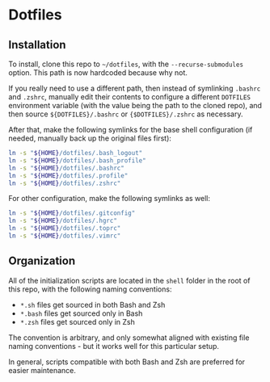# Dotfiles

## Installation

To install, clone this repo to `~/dotfiles`, with the `--recurse-submodules` option. This path is now hardcoded because why not.

If you really need to use a different path, then instead of symlinking `.bashrc` and `.zshrc`, manually edit their contents to configure a different `DOTFILES` environment variable (with the value being the path to the cloned repo), and then source `${DOTFILES}/.bashrc` or `{$DOTFILES}/.zshrc` as necessary.

After that, make the following symlinks for the base shell configuration (if needed, manually back up the original files first):

```sh
ln -s "${HOME}/dotfiles/.bash_logout"
ln -s "${HOME}/dotfiles/.bash_profile"
ln -s "${HOME}/dotfiles/.bashrc"
ln -s "${HOME}/dotfiles/.profile"
ln -s "${HOME}/dotfiles/.zshrc"
```

For other configuration, make the following symlinks as well:

```sh
ln -s "${HOME}/dotfiles/.gitconfig"
ln -s "${HOME}/dotfiles/.hgrc"
ln -s "${HOME}/dotfiles/.toprc"
ln -s "${HOME}/dotfiles/.vimrc"
```


## Organization

All of the initialization scripts are located in the `shell` folder in the root of this repo, with the following naming conventions:

- `*.sh` files get sourced in both Bash and Zsh
- `*.bash` files get sourced only in Bash
- `*.zsh` files get sourced only in Zsh

The convention is arbitrary, and only somewhat aligned with existing file naming conventions - but it works well for this particular setup.

In general, scripts compatible with both Bash and Zsh are preferred for easier maintenance.
